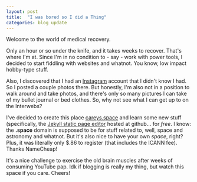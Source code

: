 ```yaml
---
layout: post
title:  "I was bored so I did a Thing"
categories: blog update
---
```

Welcome to the world of medical recovery.

Only an hour or so under the knife, and it takes weeks to recover. That's where I'm at. Since I'm in no condition to - say - work with power tools, I decided to start fiddling with websites and whatnot. You know, low impact hobby-type stuff.

Also, I discovered that I had an [Instagram](https://www.instagram.com/careman71/) account that I didn't know I had. So I posted a couple photos there. But honestly, I'm also not in a position to walk around and take photos, and there's only so many pictures I can take of my bullet journal or bed clothes. So, why not see what I can get up to on the Interwebs? 

I've decided to create this place [careys.space](http://www.careys.space) and learn some new stuff (specifically, the [Jekyll static page editor](https://jekyllrb.com/) hosted at github... for *free*. I know: the **.space** domain is supposed to be for stuff related to, well, space and astronomy and whatnot. But it's also nice to have your own *space*, right? Plus, it was literally only $.86 to register (that includes the ICANN fee). Thanks NameCheap!

It's a nice challenge to exercise the old brain muscles after weeks of consuming YouTube pap. Idk if blogging is really my thing, but watch this space if you care. Cheers!
